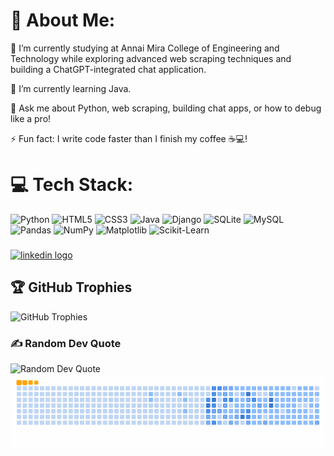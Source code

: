<div id="about-me">
  <h1>💫 About Me:</h1>
  <p>🔭 I’m currently studying at Annai Mira College of Engineering and Technology while exploring advanced web scraping techniques and building a ChatGPT-integrated chat application.</p>
  <p>🌱 I’m currently learning Java.</p>
  <p>💬 Ask me about Python, web scraping, building chat apps, or how to debug like a pro!</p>
  <p>⚡ Fun fact: I write code faster than I finish my coffee ☕️💻!</p>
</div>

###
<div id="tech-stack">
  <h1>💻 Tech Stack:</h1>
  <img src="https://img.shields.io/badge/python-3670A0?style=for-the-badge&logo=python&logoColor=ffdd54" alt="Python">
  <img src="https://img.shields.io/badge/html5-%23E34F26.svg?style=for-the-badge&logo=html5&logoColor=white" alt="HTML5">
    <img src="https://img.shields.io/badge/css3-%231572B6.svg?style=for-the-badge&logo=css3&logoColor=white" alt="CSS3">
  <img src="https://img.shields.io/badge/java-%23ED8B00.svg?style=for-the-badge&logo=openjdk&logoColor=white" alt="Java">
  <img src="https://img.shields.io/badge/django-%23092E20.svg?style=for-the-badge&logo=django&logoColor=white" alt="Django">
  <img src="https://img.shields.io/badge/sqlite-%2307405e.svg?style=for-the-badge&logo=sqlite&logoColor=white" alt="SQLite">
  <img src="https://img.shields.io/badge/mysql-4479A1.svg?style=for-the-badge&logo=mysql&logoColor=white" alt="MySQL">
  <img src="https://img.shields.io/badge/pandas-%23150458.svg?style=for-the-badge&logo=pandas&logoColor=white" alt="Pandas">
  <img src="https://img.shields.io/badge/numpy-%23013243.svg?style=for-the-badge&logo=numpy&logoColor=white" alt="NumPy">
  <img src="https://img.shields.io/badge/Matplotlib-%23ffffff.svg?style=for-the-badge&logo=Matplotlib&logoColor=black" alt="Matplotlib">
  <img src="https://img.shields.io/badge/scikit--learn-%23F7931E.svg?style=for-the-badge&logo=scikit-learn&logoColor=white" alt="Scikit-Learn">
</div>


###

<div align="left">
  <a href="https://www.linkedin.com/in/sridharan30/" target="_blank">
    <img src="https://img.shields.io/static/v1?message=LinkedIn&logo=linkedin&label=&color=0077B5&logoColor=white&labelColor=&style=for-the-badge" height="35" alt="linkedin logo"  />
  </a>
</div>

###
<div id="github-trophies">
  <h2>🏆 GitHub Trophies</h2>
  <img src="https://github-profile-trophy.vercel.app/?username=sridharan-prof&theme=radical&no-frame=false&no-bg=true&margin-w=4" alt="GitHub Trophies">
</div>

###

<div id="random-dev-quote">
  <h3>✍️ Random Dev Quote</h3>
  <img src="https://quotes-github-readme.vercel.app/api?type=horizontal&theme=radical" alt="Random Dev Quote">
</div>

<picture>
  <source media="(prefers-color-scheme: dark)" srcset="https://github.com/sridharan-prof/sridharan-prof/blob/db7eaf452ca008d6a13fcb8c15069984fc502038/github-snake-dark.svg" />
  <source media="(prefers-color-scheme: light)" srcset="https://github.com/sridharan-prof/sridharan-prof/blob/db7eaf452ca008d6a13fcb8c15069984fc502038/github-snake.svg" />
  <img alt="github-snake" src="https://github.com/sridharan-prof/sridharan-prof/blob/db7eaf452ca008d6a13fcb8c15069984fc502038/ocean.gif" />
</picture>

